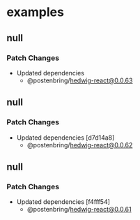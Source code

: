 # examples

## null

### Patch Changes

- Updated dependencies
  - @postenbring/hedwig-react@0.0.63

## null

### Patch Changes

- Updated dependencies [d7d14a8]
  - @postenbring/hedwig-react@0.0.62

## null

### Patch Changes

- Updated dependencies [f4fff54]
  - @postenbring/hedwig-react@0.0.61
